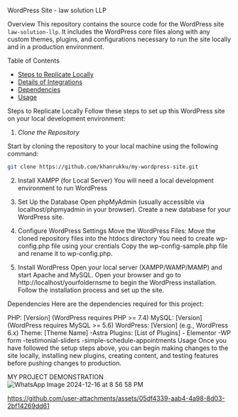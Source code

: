 WordPress Site - law solution LLP

Overview
This repository contains the source code for the WordPress site `law-solution-llp`. It includes the WordPress core files along with any custom themes, plugins, and configurations necessary to run the site locally and in a production environment.

Table of Contents
- [Steps to Replicate Locally](#steps-to-replicate-locally)
- [Details of Integrations](#details-of-integrations)
- [Dependencies](#dependencies)
- [Usage](#usage)


Steps to Replicate Locally
Follow these steps to set up this WordPress site on your local development environment:
 1. *Clone the Repository*

Start by cloning the repository to your local machine using the following command:

```bash
git clone https://github.com/khanrukku/my-wordpress-site.git
```

2. Install XAMPP (for Local Server)
You will need a local development environment to run WordPress

3. Set Up the Database
Open phpMyAdmin (usually accessible via localhost/phpmyadmin in your browser).
Create a new database for your WordPress site.

4. Configure WordPress Settings
Move the WordPress Files:
Move the cloned repository files into the htdocs directory
You need to create wp-config.php file using your crentials 
Copy the wp-config-sample.php file and rename it to wp-config.php.

5. Install WordPress
Open your local server (XAMPP/WAMP/MAMP) and start Apache and MySQL.
Open your browser and go to http://localhost/yourfoldernsme to begin the WordPress installation.
Follow the installation process and set up the site.

Dependencies
Here are the dependencies required for this project:

PHP: [Version] (WordPress requires PHP >= 7.4)
MySQL: [Version] (WordPress requires MySQL >= 5.6)
WordPress: [Version] (e.g., WordPress 6.x)
Theme: [Theme Name] -Astra
Plugins: [List of Plugins]
    - Elementor
    -WP form
    -testimonial-sliders
    -simple-schedule-appointments
Usage
Once you have followed the setup steps above, you can begin making changes to the site locally, installing new plugins, creating content, and testing features before pushing changes to production.

MY PROJECT DEMONSTRATION  
![WhatsApp Image 2024-12-16 at 8 56 58 PM](https://github.com/user-attachments/assets/f3c92551-6651-44f6-8ba5-35fe0523be3a)



https://github.com/user-attachments/assets/05df4339-aab4-4a98-8d03-2bf14269dd61


